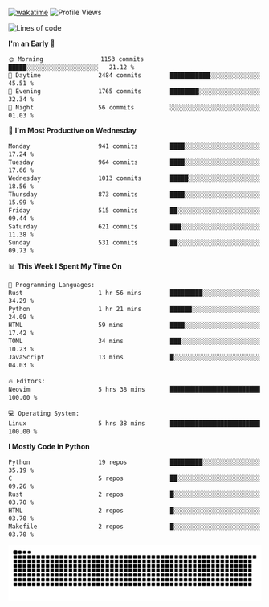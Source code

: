 [![wakatime](https://wakatime.com/badge/user/b920b284-3cde-4cd4-b72e-f7f22d050b16.svg)](https://wakatime.com/@b920b284-3cde-4cd4-b72e-f7f22d050b16)
![Profile Views](http://img.shields.io/badge/Profile%20Views-4586-blue)
<!--START_SECTION:waka-->
![Lines of code](https://img.shields.io/badge/From%20Hello%20World%20I%27ve%20Written-5.2%20million%20lines%20of%20code-blue)

**I'm an Early 🐤** 

```text
🌞 Morning                1153 commits        █████░░░░░░░░░░░░░░░░░░░░   21.12 % 
🌆 Daytime                2484 commits        ███████████░░░░░░░░░░░░░░   45.51 % 
🌃 Evening                1765 commits        ████████░░░░░░░░░░░░░░░░░   32.34 % 
🌙 Night                  56 commits          ░░░░░░░░░░░░░░░░░░░░░░░░░   01.03 % 
```
📅 **I'm Most Productive on Wednesday** 

```text
Monday                   941 commits         ████░░░░░░░░░░░░░░░░░░░░░   17.24 % 
Tuesday                  964 commits         ████░░░░░░░░░░░░░░░░░░░░░   17.66 % 
Wednesday                1013 commits        █████░░░░░░░░░░░░░░░░░░░░   18.56 % 
Thursday                 873 commits         ████░░░░░░░░░░░░░░░░░░░░░   15.99 % 
Friday                   515 commits         ██░░░░░░░░░░░░░░░░░░░░░░░   09.44 % 
Saturday                 621 commits         ███░░░░░░░░░░░░░░░░░░░░░░   11.38 % 
Sunday                   531 commits         ██░░░░░░░░░░░░░░░░░░░░░░░   09.73 % 
```


📊 **This Week I Spent My Time On** 

```text
💬 Programming Languages: 
Rust                     1 hr 56 mins        █████████░░░░░░░░░░░░░░░░   34.29 % 
Python                   1 hr 21 mins        ██████░░░░░░░░░░░░░░░░░░░   24.09 % 
HTML                     59 mins             ████░░░░░░░░░░░░░░░░░░░░░   17.42 % 
TOML                     34 mins             ███░░░░░░░░░░░░░░░░░░░░░░   10.23 % 
JavaScript               13 mins             █░░░░░░░░░░░░░░░░░░░░░░░░   04.03 % 

🔥 Editors: 
Neovim                   5 hrs 38 mins       █████████████████████████   100.00 % 

💻 Operating System: 
Linux                    5 hrs 38 mins       █████████████████████████   100.00 % 
```

**I Mostly Code in Python** 

```text
Python                   19 repos            █████████░░░░░░░░░░░░░░░░   35.19 % 
C                        5 repos             ██░░░░░░░░░░░░░░░░░░░░░░░   09.26 % 
Rust                     2 repos             █░░░░░░░░░░░░░░░░░░░░░░░░   03.70 % 
HTML                     2 repos             █░░░░░░░░░░░░░░░░░░░░░░░░   03.70 % 
Makefile                 2 repos             █░░░░░░░░░░░░░░░░░░░░░░░░   03.70 % 
```




<!--END_SECTION:waka-->
![Snake animation](https://raw.githubusercontent.com/timmypidashev/timmypidashev/main/commits.svg)

